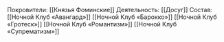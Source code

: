 Покровители:
[[Князья Фоминские]]
Деятельность:
[[Досуг]]
Состав:
[[Ночной Клуб «Авангард»]]
[[Ночной Клуб «Барокко»]]
[[Ночной Клуб «Гротеск»]]
[[Ночной Клуб «Романтизм»]]
[[Ночной Клуб «Супрематизм»]]